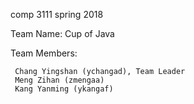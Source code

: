 comp 3111 spring 2018

Team Name: Cup of Java

Team Members:

	 Chang Yingshan (ychangad), Team Leader
	 Meng Zihan (zmengaa)
	 Kang Yanming (ykangaf)
	 